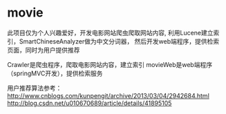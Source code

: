 # movie
此项目仅为个人兴趣爱好，开发电影网站爬虫爬取网站内容, 利用Lucene建立索引，SmartChineseAnalyzer做为中文分词器，
然后开发web端程序，提供检索页面，同时为用户提供推荐

Crawler是爬虫程序，爬取电影网站内容，建立索引
movieWeb是web端程序（springMVC开发），提供检索服务

用户推荐算法参考：
http://www.cnblogs.com/kunpengit/archive/2013/03/04/2942684.html
http://blog.csdn.net/u010670689/article/details/41895105
